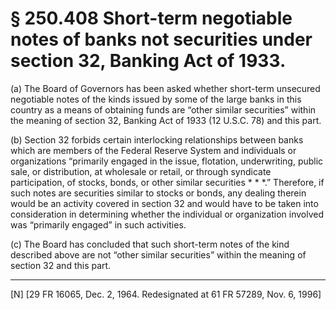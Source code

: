# § 250.408   Short-term negotiable notes of banks not securities under section 32, Banking Act of 1933.

(a) The Board of Governors has been asked whether short-term unsecured negotiable notes of the kinds issued by some of the large banks in this country as a means of obtaining funds are “other similar securities” within the meaning of section 32, Banking Act of 1933 (12 U.S.C. 78) and this part. 


(b) Section 32 forbids certain interlocking relationships between banks which are members of the Federal Reserve System and individuals or organizations “primarily engaged in the issue, flotation, underwriting, public sale, or distribution, at wholesale or retail, or through syndicate participation, of stocks, bonds, or other similar securities * * *.” Therefore, if such notes are securities similar to stocks or bonds, any dealing therein would be an activity covered in section 32 and would have to be taken into consideration in determining whether the individual or organization involved was “primarily engaged” in such activities. 


(c) The Board has concluded that such short-term notes of the kind described above are not “other similar securities” within the meaning of section 32 and this part.



---

[N] [29 FR 16065, Dec. 2, 1964. Redesignated at 61 FR 57289, Nov. 6, 1996] 




